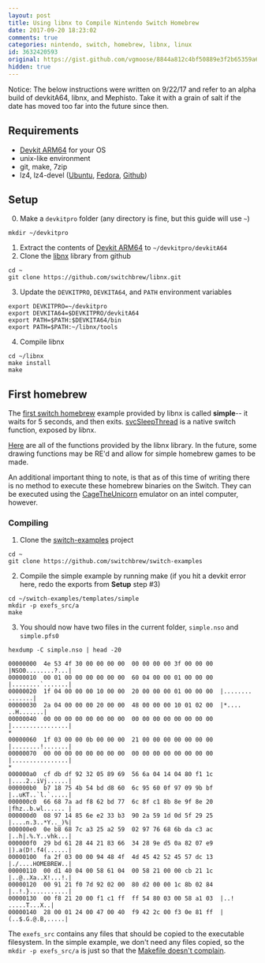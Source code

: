 ```yaml
---
layout: post
title: Using libnx to Compile Nintendo Switch Homebrew
date: 2017-09-20 18:23:02
comments: true
categories: nintendo, switch, homebrew, libnx, linux
id: 3632420593
original: https://gist.github.com/vgmoose/8844a812c4bf50889e3f2b65359a6930/
hidden: true
---
```


Notice: The below instructions were written on 9/22/17 and refer to an alpha build of devkitA64, libnx, and Mephisto. Take it with a grain of salt if the date has moved too far into the future since then.

## Requirements
- [Devkit ARM64](https://sourceforge.net/projects/devkitpro/files/devkitA64/) for your OS
- unix-like environment
- git, make, 7zip
- lz4, lz4-devel ([Ubuntu](https://launchpad.net/ubuntu/+source/lz4), [Fedora](http://rpm.pbone.net/index.php3/stat/4/idpl/38018758/dir/fedora_25/com/lz4-devel-1.8.0-1.fc25.x86_64.rpm.html), [Github](https://github.com/lz4/lz4))

## Setup
0. Make a ```devkitpro``` folder (any directory is fine, but this guide will use ```~```)
```
mkdir ~/devkitpro
```
1. Extract the contents of [Devkit ARM64](https://sourceforge.net/projects/devkitpro/files/devkitA64/) to ```~/devkitpro/devkitA64```  
2. Clone the [libnx](https://github.com/switchbrew/libnx) library from github
```
cd ~
git clone https://github.com/switchbrew/libnx.git
```
3. Update the ```DEVKITPRO```, ```DEVKITA64```, and ```PATH``` environment variables
```
export DEVKITPRO=~/devkitpro
export DEVKITA64=$DEVKITPRO/devkitA64
export PATH=$PATH:$DEVKITA64/bin
export PATH=$PATH:~/libnx/tools
```
4. Compile libnx
```
cd ~/libnx
make install
make
```

## First homebrew
The [first switch homebrew](https://github.com/switchbrew/switch-examples/blob/master/templates/simple/source/main.c#L8) example provided by libnx is called **simple**-- it waits for 5 seconds, and then exits. [svcSleepThread](http://switchbrew.org/index.php?title=SVC#svcSleepThread) is a native switch function, exposed by libnx.

[Here](https://github.com/switchbrew/libnx/tree/4fd0989bf348ffa04d342f12c4e285099df5d266/nx/include/switch) are all of the functions provided by the libnx library. In the future, some drawing functions may be RE'd and allow for simple homebrew games to be made.

An additional important thing to note, is that as of this time of writing there is no method to execute these homebrew binaries on the Switch. They can be executed using the [CageTheUnicorn](https://github.com/reswitched/CageTheUnicorn) emulator on an intel computer, however.

### Compiling
1. Clone the [switch-examples](https://github.com/switchbrew/switch-examples) project
```
cd ~
git clone https://github.com/switchbrew/switch-examples
```
2. Compile the simple example by running make (if you hit a devkit error here, redo the exports from **Setup** step #3)
```
cd ~/switch-examples/templates/simple
mkdir -p exefs_src/a
make
```
3. You should now have two files in the current folder, ```simple.nso``` and ```simple.pfs0```
```
hexdump -C simple.nso | head -20
```

```
00000000  4e 53 4f 30 00 00 00 00  00 00 00 00 3f 00 00 00  |NSO0........?...|
00000010  00 01 00 00 00 00 00 00  60 04 00 00 01 00 00 00  |........`.......|
00000020  1f 04 00 00 00 10 00 00  20 00 00 00 01 00 00 00  |........ .......|
00000030  2a 04 00 00 00 20 00 00  48 00 00 00 10 01 02 00  |*.... ..H.......|
00000040  00 00 00 00 00 00 00 00  00 00 00 00 00 00 00 00  |................|
*
00000060  1f 03 00 00 0b 00 00 00  21 00 00 00 00 00 00 00  |........!.......|
00000070  00 00 00 00 00 00 00 00  00 00 00 00 00 00 00 00  |................|
*
000000a0  cf db df 92 32 05 89 69  56 6a 04 14 04 80 f1 1c  |....2..iVj......|
000000b0  b7 18 75 4b 54 bd d8 60  6c 95 60 0f 97 09 9b bf  |..uKT..`l.`.....|
000000c0  66 68 7a ad f8 62 bd 77  6c 8f c1 8b 8e 9f 8e 20  |fhz..b.wl...... |
000000d0  08 97 14 85 6e e2 33 b3  90 2a 59 1d 0d 5f 29 25  |....n.3..*Y.._)%|
000000e0  0e b8 68 7c a3 25 a2 59  02 97 76 68 6b da c3 ac  |..h|.%.Y..vhk...|
000000f0  29 bd 61 28 44 21 83 66  34 28 9e d5 0a 82 07 e9  |).a(D!.f4(......|
00000100  fa 2f 03 00 00 94 48 4f  4d 45 42 52 45 57 dc 13  |./....HOMEBREW..|
00000110  00 d1 40 04 00 58 61 04  00 58 21 00 00 cb 21 1c  |..@..Xa..X!...!.|
00000120  00 91 21 f0 7d 92 02 00  80 d2 00 00 1c 8b 02 84  |..!.}...........|
00000130  00 f8 21 20 00 f1 c1 ff  ff 54 80 03 00 58 a1 03  |..! .....T...X..|
00000140  28 00 01 24 00 47 00 40  f9 42 2c 00 f3 0e 81 ff  |(..$.G.@.B,.....|
```
The ```exefs_src``` contains any files that should be copied to the executable filesystem. In the simple example, we don't need any files copied, so the ```mkdir -p exefs_src/a``` is just so that the [Makefile doesn't complain](https://github.com/switchbrew/switch-examples/blob/master/templates/simple/Makefile#L18).
